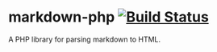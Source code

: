 # markdown-php [![Build Status](https://travis-ci.org/Aelexe/markdown-php.svg?branch=master)](https://travis-ci.org/Aelexe/markdown-php)
A PHP library for parsing markdown to HTML.
